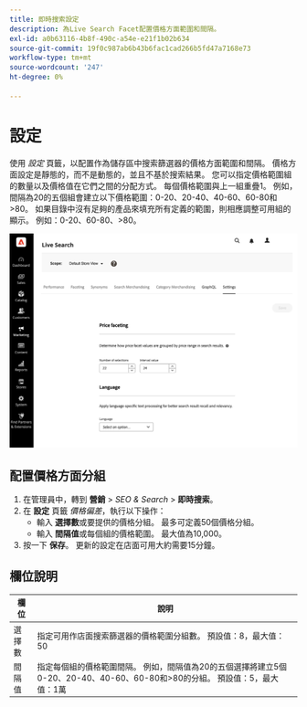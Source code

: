 ```yaml
---
title: 即時搜索設定
description: 為Live Search Facet配置價格方面範圍和間隔。
exl-id: a0b63116-4b8f-490c-a54e-e21f1b02b634
source-git-commit: 19f0c987ab6b43b6fac1cad266b5fd47a7168e73
workflow-type: tm+mt
source-wordcount: '247'
ht-degree: 0%

---
```


# 設定

使用 *設定* 頁籤，以配置作為儲存區中搜索篩選器的價格方面範圍和間隔。 價格方面設定是靜態的，而不是動態的，並且不基於搜索結果。
您可以指定價格範圍組的數量以及價格值在它們之間的分配方式。 每個價格範圍與上一組重疊1。 例如，間隔為20的五個組會建立以下價格範圍：0-20、20-40、40-60、60-80和>80。 如果目錄中沒有足夠的產品來填充所有定義的範圍，則相應調整可用組的顯示。 例如：0-20、60-80、>80。

![設定](assets/settings.png)

## 配置價格方面分組

1. 在管理員中，轉到 **營銷** > *SEO &amp; Search* > **即時搜索**。
1. 在 **設定** 頁籤 *價格偏差*，執行以下操作：
   * 輸入 **選擇數**&#x200B;或要提供的價格分組。 最多可定義50個價格分組。
   * 輸入 **間隔值**&#x200B;或每個組的價格範圍。 最大值為10,000。
1. 按一下 **保存**。
更新的設定在店面可用大約需要15分鐘。

## 欄位說明

| 欄位 | 說明 |
|--- |--- |
| 選擇數 | 指定可用作店面搜索篩選器的價格範圍分組數。 預設值：8，最大值：50 |
| 間隔值 | 指定每個組的價格範圍間隔。 例如，間隔值為20的五個選擇將建立5個0-20、20-40、40-60、60-80和>80的分組。 預設值：5，最大值：1萬 |
